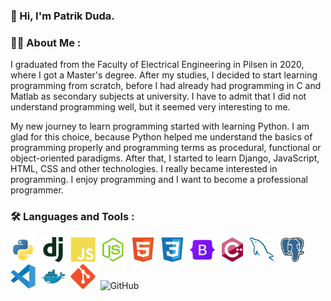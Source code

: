 ### :high_brightness: Hi, I'm Patrik Duda.


### :man_technologist: About Me :
I graduated from the Faculty of Electrical Engineering in Pilsen in 2020, where I got a Master's degree. After my studies, I decided to start learning programming from scratch, before I had already had programming in C and Matlab as secondary subjects at university. I have to admit that I did not understand programming well, but it seemed very interesting to me.  

My new journey to learn programming started with learning Python. I am glad for this choice, because Python helped me understand the basics of programming properly and programming terms as procedural, functional or object-oriented paradigms. After that, I started to learn Django, JavaScript, HTML, CSS and other technologies. I really became interested in programming. I enjoy programming and I want to become a professional programmer.

### :hammer_and_wrench: Languages and Tools :

<div>
     <img src="https://raw.githubusercontent.com/devicons/devicon/1119b9f84c0290e0f0b38982099a2bd027a48bf1/icons/python/python-original.svg" title="Python" alt="Python" width="40" height="40"/>&nbsp;
    <img src="https://raw.githubusercontent.com/devicons/devicon/1119b9f84c0290e0f0b38982099a2bd027a48bf1/icons/django/django-plain.svg" title="Django" alt="Django" width="40" height="40"/>&nbsp;
     <img src="https://raw.githubusercontent.com/devicons/devicon/1119b9f84c0290e0f0b38982099a2bd027a48bf1/icons/javascript/javascript-plain.svg" title="JavaScript" alt="JavaScript" width="40" height="40"/>&nbsp;
     <img src="https://raw.githubusercontent.com/devicons/devicon/1119b9f84c0290e0f0b38982099a2bd027a48bf1/icons/nodejs/nodejs-original.svg" title="Node.js" alt="nodejs" width="40" height="40"/>&nbsp;
     <img src="https://raw.githubusercontent.com/devicons/devicon/1119b9f84c0290e0f0b38982099a2bd027a48bf1/icons/html5/html5-original.svg" title="Html" alt="Html" width="40" height="40"/>&nbsp;
     <img src="https://raw.githubusercontent.com/devicons/devicon/1119b9f84c0290e0f0b38982099a2bd027a48bf1/icons/css3/css3-original.svg" title="CSS" alt="CSS" width="40" height="40"/>&nbsp;
     <img src="https://raw.githubusercontent.com/devicons/devicon/1119b9f84c0290e0f0b38982099a2bd027a48bf1/icons/bootstrap/bootstrap-original.svg" title="Bootstrap" alt="VScode" width="40" height="40"/>&nbsp;
     <img src="https://raw.githubusercontent.com/devicons/devicon/1119b9f84c0290e0f0b38982099a2bd027a48bf1/icons/cplusplus/cplusplus-original.svg" title="C++" alt="C++" width="40" height="40"/>&nbsp;
     <img src="https://raw.githubusercontent.com/devicons/devicon/1119b9f84c0290e0f0b38982099a2bd027a48bf1/icons/mysql/mysql-original.svg" title="MySQL" alt="MySQL" width="40" height="40"/>&nbsp;
     <img src="https://raw.githubusercontent.com/devicons/devicon/1119b9f84c0290e0f0b38982099a2bd027a48bf1/icons/postgresql/postgresql-original.svg" title="PostgreSQL" alt="PostgreSQL" width="40" height="40"/>&nbsp;
     <img src="https://raw.githubusercontent.com/devicons/devicon/1119b9f84c0290e0f0b38982099a2bd027a48bf1/icons/vscode/vscode-original.svg" title="VScode" alt="VScode" width="40" height="40"/>&nbsp;
  <img src="https://raw.githubusercontent.com/devicons/devicon/1119b9f84c0290e0f0b38982099a2bd027a48bf1/icons/docker/docker-original.svg" title="Docker" alt="Docker" width="40" height="40"/>&nbsp;
  <img src="https://raw.githubusercontent.com/devicons/devicon/1119b9f84c0290e0f0b38982099a2bd027a48bf1/icons/git/git-original.svg" title="Git" alt="Git" width="40" height="40"/>&nbsp;
 <img src="https://github.githubassets.com/images/modules/logos_page/GitHub-Mark.png" title="GitHub" alt="GitHub" width="40" height="40"/>&nbsp;
</div>
